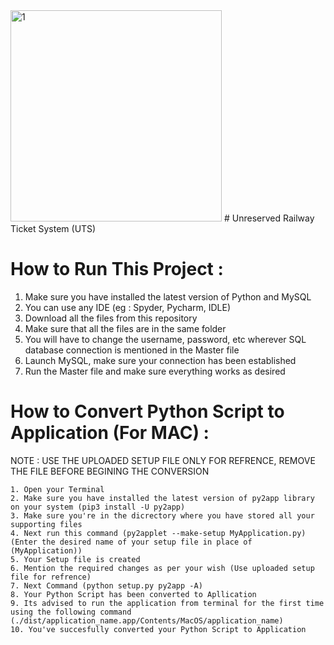 <img width="338" alt="1" src="https://user-images.githubusercontent.com/60337834/190900504-6e620ce1-1447-4b94-947e-1fa054044115.png">
# Unreserved Railway Ticket System (UTS)

# How to Run This Project :

  1. Make sure you have installed the latest version of Python and MySQL
  2. You can use any IDE (eg : Spyder, Pycharm, IDLE)
  3. Download all the files from this repository
  4. Make sure that all the files are in the same folder
  5. You will have to change the username, password, etc wherever SQL database connection is mentioned in the Master file
  6. Launch MySQL, make sure your connection has been established
  7. Run the Master file and make sure everything works as desired
  
# How to Convert Python Script to Application (For MAC) :
  
   NOTE : USE THE UPLOADED SETUP FILE ONLY FOR REFRENCE, REMOVE THE FILE BEFORE BEGINING THE CONVERSION

    1. Open your Terminal 
    2. Make sure you have installed the latest version of py2app library on your system (pip3 install -U py2app)
    3. Make sure you're in the dicrectory where you have stored all your supporting files
    4. Next run this command (py2applet --make-setup MyApplication.py) (Enter the desired name of your setup file in place of (MyApplication))
    5. Your Setup file is created 
    6. Mention the required changes as per your wish (Use uploaded setup file for refrence)
    7. Next Command (python setup.py py2app -A)
    8. Your Python Script has been converted to Apllication
    9. Its advised to run the application from terminal for the first time using the following command (./dist/application_name.app/Contents/MacOS/application_name)
    10. You've succesfully converted your Python Script to Application
